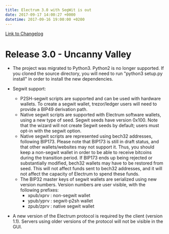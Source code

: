 ```yaml
---
title: Electrum 3.0 with SegWit is out
date: 2017-09-17 14:00:27 +0000
datetime: 2017-09-16 19:00:00 +0200
---
```

[Link to Changelog](https://github.com/spesmilo/electrum/blob/master/RELEASE-NOTES)


# Release 3.0 - Uncanny Valley

  * The project was migrated to Python3. Python2 is no longer
    supported. If you cloned the source directory, you will need to
    run "python3 setup.py install" in order to install the new
    dependencies.

  * Segwit support:
    - P2SH-segwit scripts are supported and can be used with hardware
      wallets. To create a segwit wallet, trezor/ledger users will
      need to provide a BIP49 derivation path.
    - Native segwit scripts are supported with Electrum software
      wallets, using a new type of seed. Segwit seeds have version
      0x100. Note that the wizard will not create Segwit seeds by
      default; users must opt-in with the segwit option.
    - Native segwit scripts are represented using bech32 addresses,
      following BIP173. Please note that BIP173 is still in draft
      status, and that other wallets/websites may not support
      it. Thus, you should keep a non-segwit wallet in order to be
      able to receive bitcoins during the transition period. If BIP173
      ends up being rejected or substantially modified, bech32 wallets
      may have to be restored from seed. This will not affect funds
      sent to bech32 addresses, and it will not affect the capacity of
      Electrum to spend these funds.
    - The BIP32 master keys of segwit wallets are serialized using new
      version numbers. Version numbers are user visible, with the
      following prefixes:
         * xpub/xprv : non-segwit wallet
         * ypub/yprv : segwit-p2sh wallet
         * zpub/zprv : native segwit wallet

  * A new version of the Electrum protocol is required by the client
    (version 1.1). Servers using older versions of the protocol will
    not be visible in the GUI.

